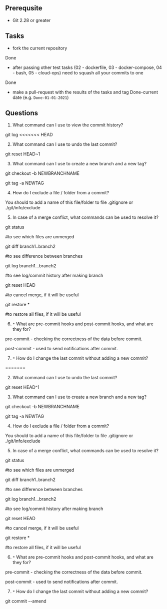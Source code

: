 ## Prerequsite

* Git 2.28 or greater

## Tasks

* fork the current repository

Done

* after passing other test tasks (02 - dockerfile, 03 - docker-compose, 04 - bash, 05 - cloud-ops) need to squash all your commits to one

Done

* make a pull-request with the results of the tasks and tag Done-current date (e.g. `Done-01-01-2021`)


## Questions

1. What command can I use to view the commit history?

git log
<<<<<<< HEAD

2. What command can I use to undo the last commit?

git reset HEAD~1

3. What command can I use to create a new branch and a new tag?

git checkout -b NEWBRANCHNAME

git tag -a NEWTAG

4. How do I exclude a file / folder from a commit?

You should to add a name of this file/folder to file .gitignore or ./git/info/exclude

5. In case of a merge conflict, what commands can be used to resolve it?

git status	

#to see which files are unmerged

git diff branch1..branch2

#to see difference between branches

git log branch1...branch2

#to see log/commit history after making branch

git reset HEAD

#to cancel merge, if it will be useful

git restore *

#to restore all files, if it will be useful

6. `*` What are pre-commit hooks and post-commit hooks, and what are they for?

pre-commit - checking the correctness of the data before commit.

post-commit - used to send notifications after commit.

7. `*` How do I change the last commit without adding a new commit?

=======

2. What command can I use to undo the last commit?

git reset HEAD^1

3. What command can I use to create a new branch and a new tag?

git checkout -b NEWBRANCHNAME

git tag -a NEWTAG

4. How do I exclude a file / folder from a commit?

You should to add a name of this file/folder to file .gitignore or ./git/info/exclude

5. In case of a merge conflict, what commands can be used to resolve it?

git status	

#to see which files are unmerged

git diff branch1..branch2

#to see difference between branches

git log branch1...branch2

#to see log/commit history after making branch

git reset HEAD

#to cancel merge, if it will be useful

git restore *

#to restore all files, if it will be useful

6. `*` What are pre-commit hooks and post-commit hooks, and what are they for?

pre-commit - checking the correctness of the data before commit.

post-commit - used to send notifications after commit.

7. `*` How do I change the last commit without adding a new commit?

git commit --amend
